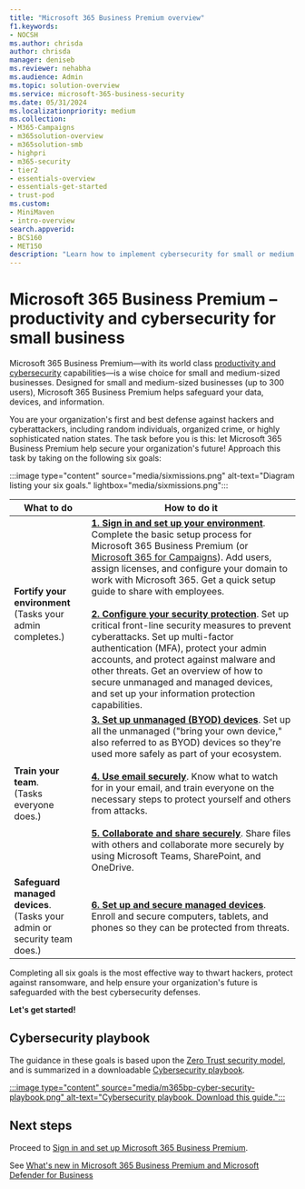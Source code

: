 ```yaml
---
title: "Microsoft 365 Business Premium overview"
f1.keywords:
- NOCSH
ms.author: chrisda
author: chrisda
manager: deniseb
ms.reviewer: nehabha
ms.audience: Admin
ms.topic: solution-overview
ms.service: microsoft-365-business-security
ms.date: 05/31/2024
ms.localizationpriority: medium
ms.collection:
- M365-Campaigns
- m365solution-overview
- m365solution-smb
- highpri
- m365-security
- tier2
- essentials-overview
- essentials-get-started
- trust-pod
ms.custom:
- MiniMaven
- intro-overview
search.appverid:
- BCS160
- MET150
description: "Learn how to implement cybersecurity for small or medium sized businesses with Microsoft 365 Business Premium. The cybersecurity capabilities and features are optimized to prevent cyberattacks and security breaches, and help safeguard data, devices and information with high-grade cyber defenses."
---
```


# Microsoft 365 Business Premium – productivity and cybersecurity for small business

Microsoft 365 Business Premium—with its world class [productivity and cybersecurity](why-choose-microsoft-365-business-premium.md) capabilities—is a wise choice for small and medium-sized businesses. Designed for small and medium-sized businesses (up to 300 users), Microsoft 365 Business Premium helps safeguard your data, devices, and information.

You are your organization's first and best defense against hackers and cyberattackers, including random individuals, organized crime, or highly sophisticated nation states. The task before you is this: let Microsoft 365 Business Premium help secure your organization's future! Approach this task by taking on the following six goals:

:::image type="content" source="media/sixmissions.png" alt-text="Diagram listing your six goals." lightbox="media/sixmissions.png":::

|What to do|How to do it|
|---|---|
|**Fortify your environment** <br/> (Tasks your admin completes.)|[**1. Sign in and set up your environment**](m365-business-premium-setup.md). Complete the basic setup process for Microsoft 365 Business Premium (or [Microsoft 365 for Campaigns](m365-campaigns-setup.md)). Add users, assign licenses, and configure your domain to work with Microsoft 365. Get a quick setup guide to share with employees.<br/><br/>[**2. Configure your security protection**](m365bp-security-overview.md). Set up critical front-line security measures to prevent cyberattacks. Set up multi-factor authentication (MFA), protect your admin accounts, and protect against malware and other threats. Get an overview of how to secure unmanaged and managed devices, and set up your information protection capabilities.|
|**Train your team**.<br/>(Tasks everyone does.)|[**3. Set up unmanaged (BYOD) devices**](m365bp-set-up-unmanaged-devices.md). Set up all the unmanaged ("bring your own device," also referred to as BYOD) devices so they're used more safely as part of your ecosystem.<br/><br/>[**4. Use email securely**](m365bp-use-email-securely.md). Know what to watch for in your email, and train everyone on the necessary steps to protect yourself and others from attacks.<br/><br/>[**5. Collaborate and share securely**](m365bp-collaborate-share-securely.md). Share files with others and collaborate more securely by using Microsoft Teams, SharePoint, and OneDrive.|
|**Safeguard managed devices**. <br/>(Tasks your admin or security team does.)|[**6. Set up and secure managed devices**](m365bp-protect-managed-devices.md). Enroll and secure computers, tablets, and phones so they can be protected from threats.|

Completing all six goals is the most effective way to thwart hackers, protect against ransomware, and help ensure your organization's future is safeguarded with the best cybersecurity defenses.

**Let's get started!**

## Cybersecurity playbook

The guidance in these goals is based upon the [Zero Trust security model](/security/zero-trust/guidance-smb-partner), and is summarized in a downloadable [Cybersecurity playbook](https://download.microsoft.com/download/9/c/1/9c167271-8209-492e-acc2-38a39d1834c2/m365bp-cybersecurity-playbook.pdf).

[:::image type="content" source="media/m365bp-cyber-security-playbook.png" alt-text="Cybersecurity playbook. Download this guide.":::](https://download.microsoft.com/download/9/c/1/9c167271-8209-492e-acc2-38a39d1834c2/m365bp-cybersecurity-playbook.pdf)

## Next steps

Proceed to [Sign in and set up Microsoft 365 Business Premium](m365-business-premium-setup.md).

See [What's new in Microsoft 365 Business Premium and Microsoft Defender for Business](m365bp-mdb-whats-new.md)

